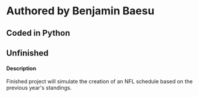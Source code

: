 # Authored by Benjamin Baesu #
## Coded in Python ##
## Unfinished ##

#### Description ####
Finished project will simulate the creation of an NFL schedule based on the previous year's standings.
